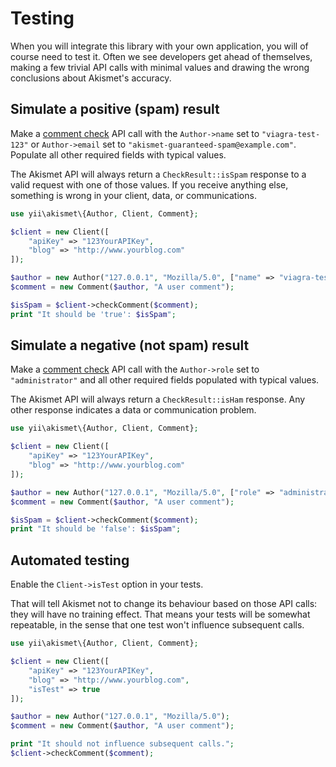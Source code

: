 # Testing
When you will integrate this library with your own application, you will of course need to test it. Often we see developers get ahead of themselves, making a few trivial API calls with minimal values and drawing the wrong conclusions about Akismet's accuracy.

## Simulate a positive (spam) result
Make a [comment check](features/comment_check.md) API call with the `Author->name` set to `"viagra-test-123"` or `Author->email` set to `"akismet-guaranteed-spam@example.com"`. Populate all other required fields with typical values.

The Akismet API will always return a `CheckResult::isSpam` response to a valid request with one of those values. If you receive anything else, something is wrong in your client, data, or communications.

```php
use yii\akismet\{Author, Client, Comment};

$client = new Client([
	"apiKey" => "123YourAPIKey",
	"blog" => "http://www.yourblog.com"
]);

$author = new Author("127.0.0.1", "Mozilla/5.0", ["name" => "viagra-test-123"]);
$comment = new Comment($author, "A user comment");

$isSpam = $client->checkComment($comment);
print "It should be 'true': $isSpam";
```

## Simulate a negative (not spam) result
Make a [comment check](features/comment_check.md) API call with the `Author->role` set to `"administrator"` and all other required fields populated with typical values.

The Akismet API will always return a `CheckResult::isHam` response. Any other response indicates a data or communication problem.

```php
use yii\akismet\{Author, Client, Comment};

$client = new Client([
	"apiKey" => "123YourAPIKey",
	"blog" => "http://www.yourblog.com"
]);

$author = new Author("127.0.0.1", "Mozilla/5.0", ["role" => "administrator"]);
$comment = new Comment($author, "A user comment");

$isSpam = $client->checkComment($comment);
print "It should be 'false': $isSpam";
```

## Automated testing
Enable the `Client->isTest` option in your tests.

That will tell Akismet not to change its behaviour based on those API calls: they will have no training effect. That means your tests will be somewhat repeatable, in the sense that one test won't influence subsequent calls.

```php
use yii\akismet\{Author, Client, Comment};

$client = new Client([
	"apiKey" => "123YourAPIKey",
	"blog" => "http://www.yourblog.com",
	"isTest" => true
]);

$author = new Author("127.0.0.1", "Mozilla/5.0");
$comment = new Comment($author, "A user comment");

print "It should not influence subsequent calls.";
$client->checkComment($comment);
```
